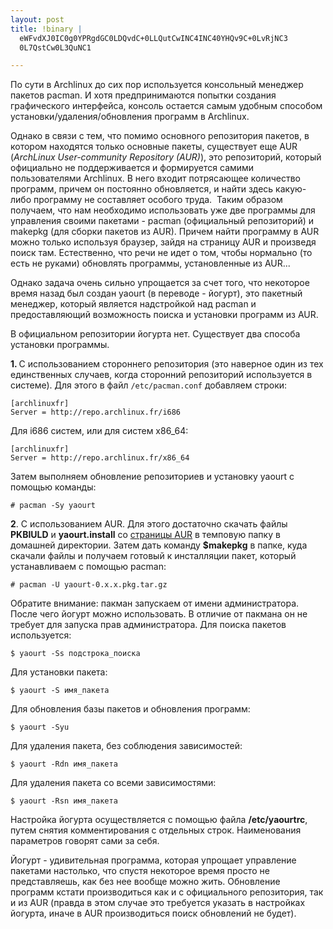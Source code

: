 ```yaml
--- 
layout: post
title: !binary |
  eWFvdXJ0IC0g0YPRgdGC0LDQvdC+0LLQutCwINC4INC40YHQv9C+0LvRjNC3
  0L7QstCw0L3QuNC1

---
```

По сути в Archlinux до сих пор используется консольный менеджер пакетов pacman. И хотя предпринимаются попытки создания графического интерфейса, консоль остается самым удобным способом установки/удаления/обновления программ в Archlinux.

Однако в связи с тем, что помимо основного репозитория пакетов, в котором находятся только основные пакеты, существует еще AUR (<em>ArchLinux User-community Repository (AUR)</em>), это репозиторий, который официально не поддерживается и формируется самими пользователями Archlinux. В него входит потрясающее количество программ, причем он постоянно обновляется, и найти здесь какую-либо программу не составляет особого труда.  Таким образом получаем, что нам необходимо использовать уже две программы для управления своими пакетами - pacman (официальный репозиторий) и makepkg (для сборки пакетов из AUR). Причем найти программу в AUR можно только используя браузер, зайдя на страницу AUR и произведя поиск там. Естественно, что речи не идет о том, чтобы нормально (то есть не руками) обновлять программы, установленные из AUR...

Однако задача очень сильно упрощается за счет того, что некоторое время назад был создан yaourt (в переводе - йогурт), это пакетный менеджер, который является надстройкой над pacman и предоставляющий возможность поиска и установки программ из AUR.

В официальном репозитории йогурта нет. Существует два способа установки программы.

<strong>1. </strong>С использованием стороннего репозитория (это наверное один из тех
единственных случаев, когда сторонний репозиторий используется в системе). Для этого в
файл `/etc/pacman.conf` добавляем строки:

    [archlinuxfr]
    Server = http://repo.archlinux.fr/i686

Для i686 систем, или для систем x86_64:

    [archlinuxfr]
    Server = http://repo.archlinux.fr/x86_64

Затем выполняем обновление репозиториев и установку yaourt с помощью команды:

    # pacman -Sy yaourt

<strong>2</strong>. С использованием AUR. Для этого достаточно скачать файлы
<strong>PKBIULD</strong> и <strong>yaourt.install</strong> со <a
href="http://aur.archlinux.org/packages/yaourt/yaourt/" rel="nofollow">страницы AUR</a> в темповую папку в домашней директории. Затем дать команду <strong>$makepkg</strong> в папке, куда скачали файлы и получаем готовый к инсталляции пакет, который устанавливаем с помощью pacman:

    # pacman -U yaourt-0.x.x.pkg.tar.gz

Обратите внимание: пакман запускаем от имени администратора. После чего йогурт можно использовать. В отличие от пакмана он не требует для запуска прав администратора. Для поиска пакетов используется:

    $ yaourt -Ss подстрока_поиска

Для установки пакета:

    $ yaourt -S имя_пакета

Для обновления базы пакетов и обновления программ:

    $ yaourt -Syu

Для удаления пакета, без соблюдения зависимостей:

    $ yaourt -Rdn имя_пакета

Для удаления пакета со всеми зависимостями:

    $ yaourt -Rsn имя_пакета

Настройка йогурта осуществляется с помощью файла <strong>/etc/yaourtrc</strong>, путем снятия комментирования с отдельных строк. Наименования параметров говорят сами за себя.

Йогурт - удивительная программа, которая упрощает управление пакетами настолько, что спустя некоторое время просто не представляешь, как без нее вообще можно жить. Обновление программ кстати производиться как и с официального репозитория, так и из AUR (правда в этом случае это требуется указать в настройках йогурта, иначе в AUR производиться поиск обновлений не будет).
